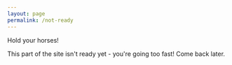 ```yaml
---
layout: page
permalink: /not-ready
---
```


Hold your horses!

This part of the site isn't ready yet - you're going too fast! Come back later.
